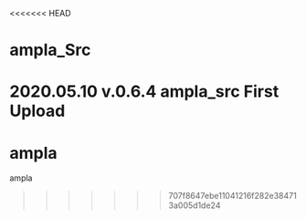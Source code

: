 <<<<<<< HEAD
# ampla_Src
  2020.05.10 v.0.6.4 ampla_src First Upload
=======
# ampla
ampla 
>>>>>>> 707f8647ebe11041216f282e384713a005d1de24
